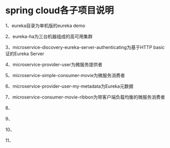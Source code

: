 # spring cloud各子项目说明

1、eureka目录为单机版的eureka demo

2、eureka-ha为三台机器组成的高可用集群

3、microservice-discovery-eureka-server-authenticating为基于HTTP basic证的Eureka Server

4、microservice-provider-user为微服务提供者

5、microservice-simple-consumer-movie为微服务消费者

6、microservice-provider-user-my-metadata为Eureka元数据

7、microservice-consumer-movie-ribbon为带客户端负载均衡的微服务消费者

8、

9、

10、

11、
